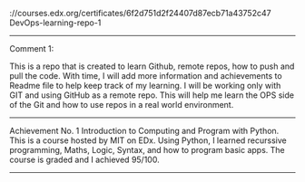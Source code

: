 ://courses.edx.org/certificates/6f2d751d2f24407d87ecb71a43752c47 DevOps-learning-repo-1

***
Comment 1:

This is a repo that is created to learn Github, remote repos, how to push and pull the code. With time, I will add more information and achievements to Readme file to help keep track of my learning. I will be working only with GIT and using GitHub as a remote repo. This will help me learn the OPS side of the Git and how to use repos in a real world environment.
***
Achievement No. 1
Introduction to Computing and Program with Python.
This is a course hosted by MIT on EDx. Using Python, I learned recurssive programming, Maths, Logic, Syntax, and how to program basic apps. The course is graded and I achieved 95/100.
***
